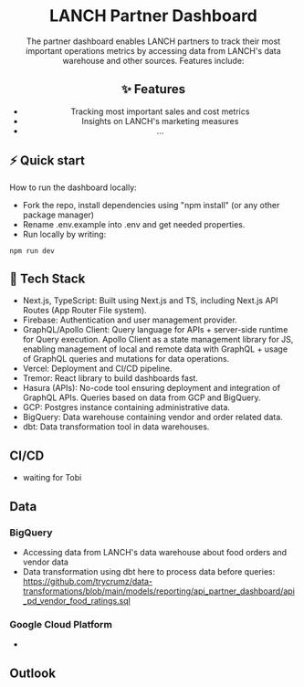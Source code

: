 <div align="center">

<Image>

</Image>

# LANCH Partner Dashboard

The partner dashboard enables LANCH partners to track their most important operations metrics by accessing data from LANCH's data warehouse and other sources. Features include:

## ✨ Features

- Tracking most important sales and cost metrics
- Insights on LANCH's marketing measures
- ...

</div>

## ⚡️ Quick start

How to run the dashboard locally:

- Fork the repo, install dependencies using "npm install" (or any other package manager)
- Rename .env.example into .env and get needed properties.
- Run locally by writing:

```console
npm run dev
```

## 🚀 Tech Stack

- Next.js, TypeScript: Built using Next.js and TS, including Next.js API Routes (App Router File system).
- Firebase: Authentication and user management provider.
- GraphQL/Apollo Client: Query language for APIs + server-side runtime for Query execution. Apollo Client as a state management library for JS, enabling management of local and remote data with GraphQL + usage of GraphQL queries and mutations for data operations.
- Vercel: Deployment and CI/CD pipeline.
- Tremor: React library to build dashboards fast.
- Hasura (APIs): No-code tool ensuring deployment and integration of GraphQL APIs. Queries based on data from GCP and BigQuery.
- GCP: Postgres instance containing administrative data.
- BigQuery: Data warehouse containing vendor and order related data.
- dbt: Data transformation tool in data warehouses.

## CI/CD

- waiting for Tobi

## Data

### BigQuery

- Accessing data from LANCH's data warehouse about food orders and vendor data
- Data transformation using dbt here to process data before queries:
  https://github.com/trycrumz/data-transformations/blob/main/models/reporting/api_partner_dashboard/api_pd_vendor_food_ratings.sql

### Google Cloud Platform

-

## Outlook
